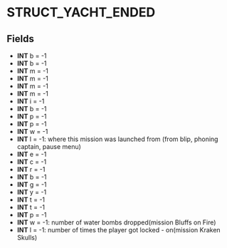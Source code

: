 # STRUCT_YACHT_ENDED

## Fields
* **INT** b = -1
* **INT** b = -1
* **INT** m = -1
* **INT** m = -1
* **INT** m = -1
* **INT** m = -1
* **INT** i = -1
* **INT** b = -1
* **INT** p = -1
* **INT** p = -1
* **INT** w = -1
* **INT** l = -1: where this mission was launched from (from blip, phoning captain, pause menu)
* **INT** e = -1
* **INT** c = -1
* **INT** r = -1
* **INT** b = -1
* **INT** g = -1
* **INT** y = -1
* **INT** t = -1
* **INT** t = -1
* **INT** p = -1
* **INT** w = -1: number of water bombs dropped(mission Bluffs on Fire)
* **INT** l = -1: number of times the player got locked - on(mission Kraken Skulls)